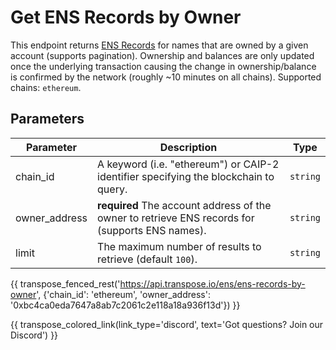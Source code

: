 # Get ENS Records by Owner

This endpoint returns [ENS Records](../models/ens_record_model.md) for names that are owned by a given account (supports pagination). Ownership and balances are only updated once the underlying transaction causing the change in ownership/balance is confirmed by the network (roughly ~10 minutes on all chains). Supported chains: `ethereum`.

## Parameters
| Parameter     | Description                                                                          | Type     | 
|---------------|--------------------------------------------------------------------------------------|----------|
| chain_id      | A keyword (i.e. "ethereum") or CAIP-2 identifier specifying the blockchain to query. | `string` | 
| owner_address | **required** The account address of the owner to retrieve ENS records for (supports ENS names).  | `string` | 
| limit | The maximum number of results to retrieve (default `100`). | `string` |

{{ transpose_fenced_rest('https://api.transpose.io/ens/ens-records-by-owner', {'chain_id': 'ethereum', 'owner_address': '0xbc4ca0eda7647a8ab7c2061c2e118a18a936f13d'}) }}

{{ transpose_colored_link(link_type='discord', text='Got questions?  Join our Discord') }}
